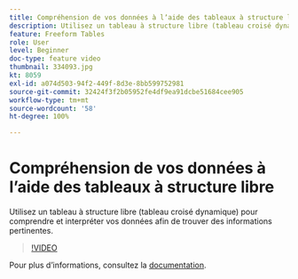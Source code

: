 ```yaml
---
title: Compréhension de vos données à lʼaide des tableaux à structure libre
description: Utilisez un tableau à structure libre (tableau croisé dynamique) pour comprendre et interpréter vos données afin de trouver des informations pertinentes.
feature: Freeform Tables
role: User
level: Beginner
doc-type: feature video
thumbnail: 334093.jpg
kt: 8059
exl-id: a074d503-94f2-449f-8d3e-8bb599752981
source-git-commit: 32424f3f2b05952fe4df9ea91dcbe51684cee905
workflow-type: tm+mt
source-wordcount: '58'
ht-degree: 100%

---
```


# Compréhension de vos données à lʼaide des tableaux à structure libre

Utilisez un tableau à structure libre (tableau croisé dynamique) pour comprendre et interpréter vos données afin de trouver des informations pertinentes.

>[!VIDEO](https://video.tv.adobe.com/v/334093/?quality=12&learn=on)

Pour plus dʼinformations, consultez la [documentation](https://experienceleague.adobe.com/docs/analytics/analyze/analysis-workspace/visualizations/freeform-table/freeform-table.html?lang=fr).
